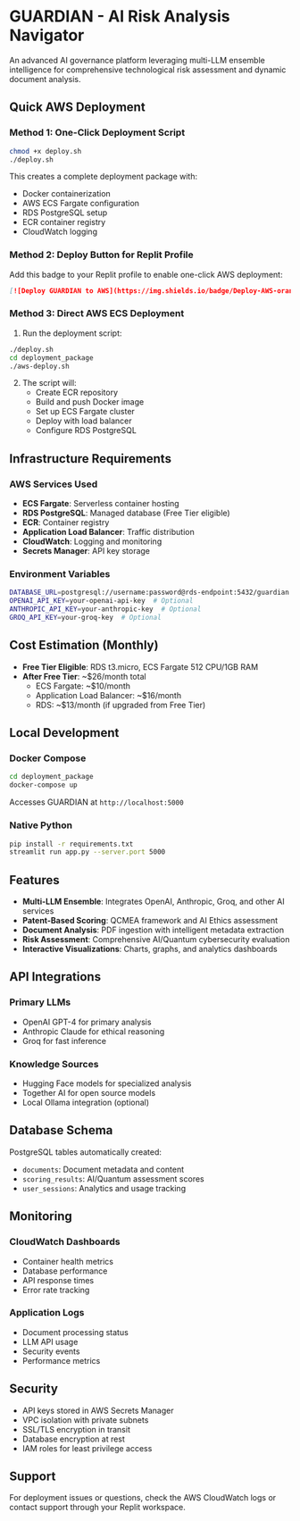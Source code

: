 # GUARDIAN - AI Risk Analysis Navigator

An advanced AI governance platform leveraging multi-LLM ensemble intelligence for comprehensive technological risk assessment and dynamic document analysis.

## Quick AWS Deployment

### Method 1: One-Click Deployment Script
```bash
chmod +x deploy.sh
./deploy.sh
```

This creates a complete deployment package with:
- Docker containerization
- AWS ECS Fargate configuration  
- RDS PostgreSQL setup
- ECR container registry
- CloudWatch logging

### Method 2: Deploy Button for Replit Profile

Add this badge to your Replit profile to enable one-click AWS deployment:

```markdown
[![Deploy GUARDIAN to AWS](https://img.shields.io/badge/Deploy-AWS-orange?style=for-the-badge&logo=amazon-aws)](https://replit.com/@your-username/guardian-aws-deploy)
```

### Method 3: Direct AWS ECS Deployment

1. Run the deployment script:
```bash
./deploy.sh
cd deployment_package
./aws-deploy.sh
```

2. The script will:
   - Create ECR repository
   - Build and push Docker image
   - Set up ECS Fargate cluster
   - Deploy with load balancer
   - Configure RDS PostgreSQL

## Infrastructure Requirements

### AWS Services Used
- **ECS Fargate**: Serverless container hosting
- **RDS PostgreSQL**: Managed database (Free Tier eligible)
- **ECR**: Container registry
- **Application Load Balancer**: Traffic distribution
- **CloudWatch**: Logging and monitoring
- **Secrets Manager**: API key storage

### Environment Variables
```bash
DATABASE_URL=postgresql://username:password@rds-endpoint:5432/guardian
OPENAI_API_KEY=your-openai-api-key  # Optional
ANTHROPIC_API_KEY=your-anthropic-key  # Optional
GROQ_API_KEY=your-groq-key  # Optional
```

## Cost Estimation (Monthly)
- **Free Tier Eligible**: RDS t3.micro, ECS Fargate 512 CPU/1GB RAM
- **After Free Tier**: ~$26/month total
  - ECS Fargate: ~$10/month
  - Application Load Balancer: ~$16/month
  - RDS: ~$13/month (if upgraded from Free Tier)

## Local Development

### Docker Compose
```bash
cd deployment_package
docker-compose up
```

Accesses GUARDIAN at `http://localhost:5000`

### Native Python
```bash
pip install -r requirements.txt
streamlit run app.py --server.port 5000
```

## Features

- **Multi-LLM Ensemble**: Integrates OpenAI, Anthropic, Groq, and other AI services
- **Patent-Based Scoring**: QCMEA framework and AI Ethics assessment
- **Document Analysis**: PDF ingestion with intelligent metadata extraction
- **Risk Assessment**: Comprehensive AI/Quantum cybersecurity evaluation
- **Interactive Visualizations**: Charts, graphs, and analytics dashboards

## API Integrations

### Primary LLMs
- OpenAI GPT-4 for primary analysis
- Anthropic Claude for ethical reasoning
- Groq for fast inference

### Knowledge Sources  
- Hugging Face models for specialized analysis
- Together AI for open source models
- Local Ollama integration (optional)

## Database Schema

PostgreSQL tables automatically created:
- `documents`: Document metadata and content
- `scoring_results`: AI/Quantum assessment scores
- `user_sessions`: Analytics and usage tracking

## Monitoring

### CloudWatch Dashboards
- Container health metrics
- Database performance
- API response times
- Error rate tracking

### Application Logs
- Document processing status
- LLM API usage
- Security events
- Performance metrics

## Security

- API keys stored in AWS Secrets Manager
- VPC isolation with private subnets
- SSL/TLS encryption in transit
- Database encryption at rest
- IAM roles for least privilege access

## Support

For deployment issues or questions, check the AWS CloudWatch logs or contact support through your Replit workspace.